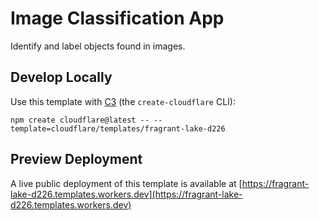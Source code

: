 # Image Classification App

Identify and label objects found in images.

## Develop Locally

Use this template with [C3](https://developers.cloudflare.com/pages/get-started/c3/) (the `create-cloudflare` CLI):

```
npm create cloudflare@latest -- --template=cloudflare/templates/fragrant-lake-d226
```

## Preview Deployment

A live public deployment of this template is available at [https://fragrant-lake-d226.templates.workers.dev](https://fragrant-lake-d226.templates.workers.dev)
